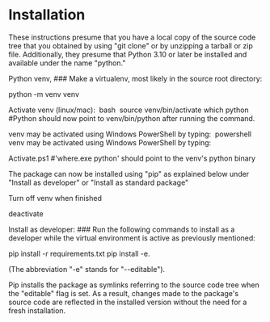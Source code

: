 Installation
============
These instructions presume that you have a local copy of the source code tree that you obtained by using "git clone" or by unzipping a tarball or zip file. Additionally, they presume that Python 3.10 or later be installed and available under the name "python."

Python venv, ###
Make a virtualenv, most likely in the source root directory:

python -m venv venv


Activate venv (linux/mac): 
bash 
source venv/bin/activate
which python
#Python should now point to venv/bin/python after running the command.


venv may be activated using Windows PowerShell by typing:
 powershell
venv may be activated using Windows PowerShell by typing:


Activate.ps1
#'where.exe python' should point to the venv's python binary


The package can now be installed using "pip" as explained below under "Install as developer" or "Install as standard package"

Turn off venv when finished

deactivate


Install as developer: ###
Run the following commands to install as a developer while the virtual environment is active as previously mentioned:

pip install -r requirements.txt
pip install -e.

(The abbreviation "-e" stands for "--editable").

Pip installs the package as symlinks referring to the source code tree when the "editable" flag is set. As a result, changes made to the package's source code are reflected in the installed version without the need for a fresh installation.
